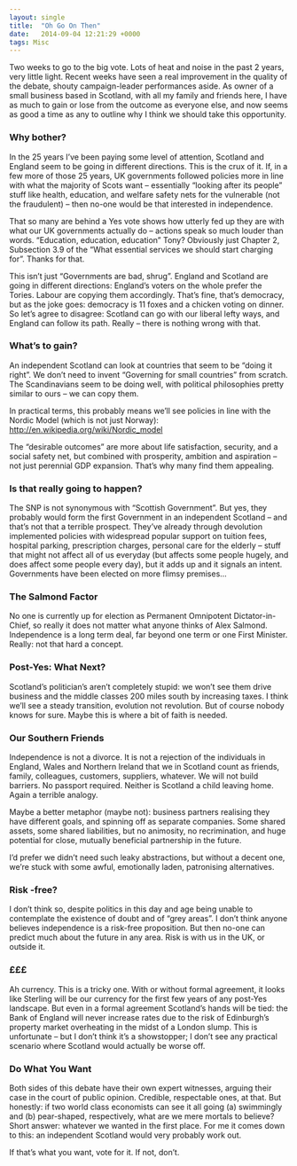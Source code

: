 ```yaml
---
layout: single
title:  "Oh Go On Then"
date:   2014-09-04 12:21:29 +0000
tags: Misc
---
```

Two weeks to go to the big vote. Lots of heat and noise in the past 2 years, very little light. Recent weeks have seen 
a real improvement in the quality of the debate, shouty campaign-leader performances aside. As owner of a small 
business based in Scotland, with all my family and friends here, I have as much to gain or lose from the outcome as 
everyone else, and now seems as good a time as any to outline why I think we should take this opportunity.

### Why bother?

In the 25 years I’ve been paying some level of attention, Scotland and England seem to be going in different 
directions. This is the crux of it. If, in a few more of those 25 years, UK governments followed policies more in line 
with what the majority of Scots want – essentially “looking after its people” stuff like health, education, and 
welfare safety nets for the vulnerable (not the fraudulent) – then no-one would be that interested in independence.

That so many are behind a Yes vote shows how utterly fed up they are with what our UK governments actually do – 
actions speak so much louder than words. “Education, education, education” Tony? Obviously just Chapter 2, 
Subsection 3.9 of the “What essential services we should start charging for”. Thanks for that.

This isn’t just “Governments are bad, shrug”. England and Scotland are going in different directions: England’s 
voters on the whole prefer the Tories. Labour are copying them accordingly. That’s fine, that’s democracy, but as 
the joke goes: democracy is 11 foxes and a chicken voting on dinner. So let’s agree to disagree: Scotland can go 
with our liberal lefty ways, and England can follow its path. Really – there is nothing wrong with that.

### What’s to gain?

An independent Scotland can look at countries that seem to be “doing it right”. We don’t need to invent “Governing 
for small countries” from scratch. The Scandinavians seem to be doing well, with political philosophies pretty 
similar to ours – we can copy them.

In practical terms, this probably means we’ll see policies in line with the Nordic Model (which is not just Norway): 
http://en.wikipedia.org/wiki/Nordic_model

The “desirable outcomes” are more about life satisfaction, security, and a social safety net, but combined with 
prosperity, ambition and aspiration – not just perennial GDP expansion. That’s why many find them appealing.

### Is that really going to happen?

The SNP is not synonymous with “Scottish Government”. But yes, they probably would form the first Government in an 
independent Scotland – and that’s not that a terrible prospect. They’ve already through devolution implemented 
policies with widespread popular support on tuition fees, hospital parking, prescription charges, personal care for 
the elderly – stuff that might not affect all of us everyday (but affects some people hugely, and does affect some 
people every day), but it adds up and it signals an intent. Governments have been elected on more flimsy premises...

### The Salmond Factor

No one is currently up for election as Permanent Omnipotent Dictator-in-Chief, so really it does not matter what 
anyone thinks of Alex Salmond. Independence is a long term deal, far beyond one term or one First Minister. Really: 
not that hard a concept.

### Post-Yes: What Next?

Scotland’s politician’s aren’t completely stupid: we won’t see them drive business and the middle classes 200 miles 
south by increasing taxes. I think we’ll see a steady transition, evolution not revolution. But of course nobody knows 
for sure. Maybe this is where a bit of faith is needed.

### Our Southern Friends

Independence is not a divorce. It is not a rejection of the individuals in England, Wales and Northern Ireland that 
we in Scotland count as friends, family, colleagues, customers, suppliers, whatever. We will not build barriers. No 
passport required. Neither is Scotland a child leaving home. Again a terrible analogy.

Maybe a better metaphor (maybe not): business partners realising they have different goals, and spinning off as 
separate companies. Some shared assets, some shared liabilities, but no animosity, no recrimination, and huge 
potential for close, mutually beneficial partnership in the future.

I’d prefer we didn’t need such leaky abstractions, but without a decent one, we’re stuck with some awful, emotionally 
laden, patronising alternatives.

### Risk -free?

I don’t think so, despite politics in this day and age being unable to contemplate the existence of doubt and of 
“grey areas”. I don’t think anyone believes independence is a risk-free proposition. But then no-one can predict much 
about the future in any area. Risk is with us in the UK, or outside it.

### £££

Ah currency. This is a tricky one. With or without formal agreement, it looks like Sterling will be our currency for 
the first few years of any post-Yes landscape. But even in a formal agreement Scotland’s hands will be tied: the Bank 
of England will never increase rates due to the risk of Edinburgh’s property market overheating in the midst of a 
London slump. This is unfortunate – but I don’t think it’s a showstopper; I don’t see any practical scenario where 
Scotland would actually be worse off.

### Do What You Want

Both sides of this debate have their own expert witnesses, arguing their case in the court of public opinion. 
Credible, respectable ones, at that. But honestly: if two world class economists can see it all going (a) swimmingly 
and (b) pear-shaped, respectively, what are we mere mortals to believe? Short answer: whatever we wanted in the first 
place. For me it comes down to this: an independent Scotland would very probably work out. 

If that’s what you want, vote for it. If not, don’t.

